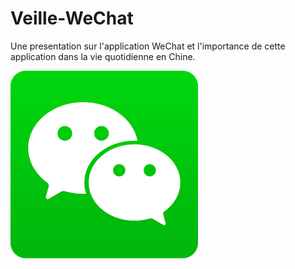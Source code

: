 # Veille-WeChat

Une presentation sur l'application WeChat et l'importance de cette application dans la vie quotidienne en Chine.

![logo WeChat](https://github.com/lanckrietvictor/Veille-WeChat/blob/master/WeChatLogo.png)
